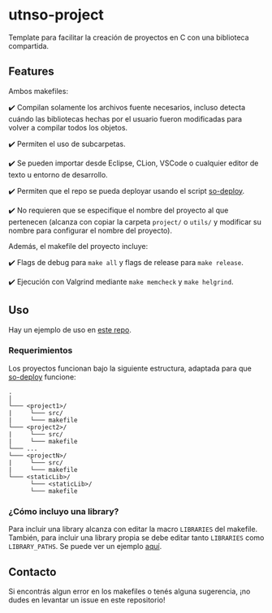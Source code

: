 # utnso-project
Template para facilitar la creación de proyectos en C con una biblioteca 
compartida.

## Features

Ambos makefiles:

✔️ Compilan solamente los archivos fuente necesarios, incluso detecta cuándo las
bibliotecas hechas por el usuario fueron modificadas para volver a compilar
todos los objetos.

✔️ Permiten el uso de subcarpetas.

✔️ Se pueden importar desde Eclipse, CLion, VSCode o cualquier editor de texto u
 entorno de desarrollo.

✔️ Permiten que el repo se pueda deployar usando el script 
[so-deploy](https://github.com/sisoputnfrba/so-deploy).

✔️ No requieren que se especifique el nombre del proyecto al que pertenecen 
(alcanza con copiar la carpeta `project/` o `utils/` y modificar su nombre para 
configurar el nombre del proyecto).

Además, el makefile del proyecto incluye:

✔️ Flags de debug para `make all` y flags de release para `make release`.

✔️ Ejecución con Valgrind mediante `make memcheck` y `make helgrind`.

## Uso

Hay un ejemplo de uso en 
[este repo](https://github.com/RaniAgus/utnso-project-example). 

### Requerimientos

Los proyectos funcionan bajo la siguiente estructura, adaptada para que 
[so-deploy](https://github.com/sisoputnfrba/so-deploy) funcione:
```
.
│  
└─── <project1>/
|     └─── src/
|     └─── makefile
└─── <project2>/
|     └─── src/
|     └─── makefile
└─── ...
└─── <projectN>/
|     └─── src/
|     └─── makefile
└─── <staticLib>/
      └─── <staticLib>/
      └─── makefile
```

### ¿Cómo incluyo una library?

Para incluir una library alcanza con editar la macro `LIBRARIES` del makefile. 
También, para incluir una library propia se debe editar tanto `LIBRARIES` como 
`LIBRARY_PATHS`. Se puede ver un ejemplo 
[aquí](https://github.com/RaniAgus/utnso-project-example/commit/adc00988e951a6c2a4b07cdcd0412b40d5a2ef55).

## Contacto

Si encontrás algun error en los makefiles o tenés alguna sugerencia, ¡no dudes 
en levantar un issue en este repositorio!

